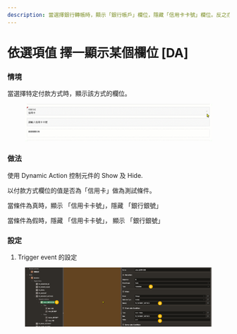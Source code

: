```yaml
---
description: 當選擇銀行轉帳時，顯示「銀行帳戶」欄位，隱藏「信用卡卡號」欄位。反之亦然。
---
```


# 依選項值 擇一顯示某個欄位 \[DA]

### 情境

當選擇特定付款方式時，顯示該方式的欄位。

<figure><img src="../.gitbook/assets/2025-08-13_07-12-19 (1).gif" alt=""><figcaption></figcaption></figure>

### 做法

使用 Dynamic Action 控制元件的 Show 及 Hide.&#x20;

以付款方式欄位的值是否為「信用卡」做為測試條件。

當條件為真時，顯示 「信用卡卡號」，隱藏 「銀行銀號」

當條件為假時，隱藏 「信用卡卡號」， 顯示  「銀行銀號」



### 設定

1. Trigger event 的設定

<figure><img src="../.gitbook/assets/image (120).png" alt=""><figcaption></figcaption></figure>
